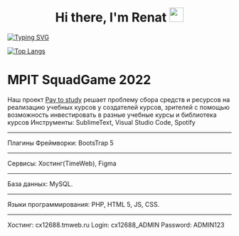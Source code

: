 <h1 align="center">Hi there, I'm Renat
<img src="https://github.com/blackcater/blackcater/raw/main/images/Hi.gif" height="32"/></h1>

[![Typing SVG](https://readme-typing-svg.herokuapp.com?lines=«Where's+Francis?»+team+Developer;I+like+to+eat%2C+read%2C+play%2C+learn+something+new)](https://git.io/typing-svg)

[![Top Langs](https://github-readme-stats.vercel.app/api/top-langs/?username=ShiroSan123&layout=compact)](https://github.com/ShiroSan123/github-readme-stats)

# MPIT SquadGame 2022
Наш проект [Pay to study](«Classified») решает проблему сбора средств и ресурсов на реализацию учебных курсов у создателей курсов, зрителей с помощью возможность инвестировать в разные учебные курсы и библиотека курсов
Инструменты: SublimeText, Visual Studio Code, Spotify
***
Плагины
Фреймворки: BootsTrap 5
***
Сервисы: Хостинг(TimeWeb), Figma
***
База данных: MySQL. 
***
Языки программирования: PHP, HTML 5, JS, CSS.
***
Хостинг: cx12688.tmweb.ru
Login: cx12688_ADMIN
Password: ADMIN123
